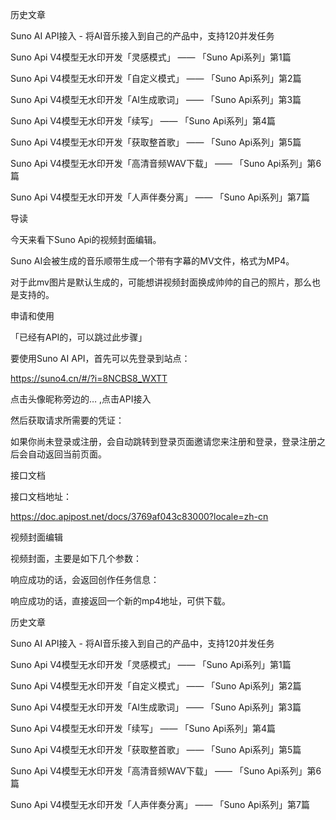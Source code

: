 

历史文章

Suno AI API接入 - 将AI音乐接入到自己的产品中，支持120并发任务

Suno Api V4模型无水印开发「灵感模式」 —— 「Suno Api系列」第1篇

Suno Api V4模型无水印开发「自定义模式」 —— 「Suno Api系列」第2篇

Suno Api V4模型无水印开发「AI生成歌词」 —— 「Suno Api系列」第3篇

Suno Api V4模型无水印开发「续写」 —— 「Suno Api系列」第4篇

Suno Api V4模型无水印开发「获取整首歌」 —— 「Suno Api系列」第5篇

Suno Api V4模型无水印开发「高清音频WAV下载」 —— 「Suno Api系列」第6篇

Suno Api V4模型无水印开发「人声伴奏分离」 —— 「Suno Api系列」第7篇





导读

今天来看下Suno Api的视频封面编辑。

Suno AI会被生成的音乐顺带生成一个带有字幕的MV文件，格式为MP4。

对于此mv图片是默认生成的，可能想讲视频封面换成帅帅的自己的照片，那么也是支持的。



申请和使用

「已经有API的，可以跳过此步骤」

要使用Suno AI API，首先可以先登录到站点：

https://suno4.cn/#/?i=8NCBS8_WXTT

点击头像昵称旁边的… ,点击API接入






然后获取请求所需要的凭证：






如果你尚未登录或注册，会自动跳转到登录页面邀请您来注册和登录，登录注册之后会自动返回当前页面。

接口文档

接口文档地址：

https://doc.apipost.net/docs/3769af043c83000?locale=zh-cn





视频封面编辑

视频封面，主要是如下几个参数：








响应成功的话，会返回创作任务信息：






响应成功的话，直接返回一个新的mp4地址，可供下载。



历史文章

Suno AI API接入 - 将AI音乐接入到自己的产品中，支持120并发任务

Suno Api V4模型无水印开发「灵感模式」 —— 「Suno Api系列」第1篇

Suno Api V4模型无水印开发「自定义模式」 —— 「Suno Api系列」第2篇

Suno Api V4模型无水印开发「AI生成歌词」 —— 「Suno Api系列」第3篇

Suno Api V4模型无水印开发「续写」 —— 「Suno Api系列」第4篇

Suno Api V4模型无水印开发「获取整首歌」 —— 「Suno Api系列」第5篇

Suno Api V4模型无水印开发「高清音频WAV下载」 —— 「Suno Api系列」第6篇

Suno Api V4模型无水印开发「人声伴奏分离」 —— 「Suno Api系列」第7篇

